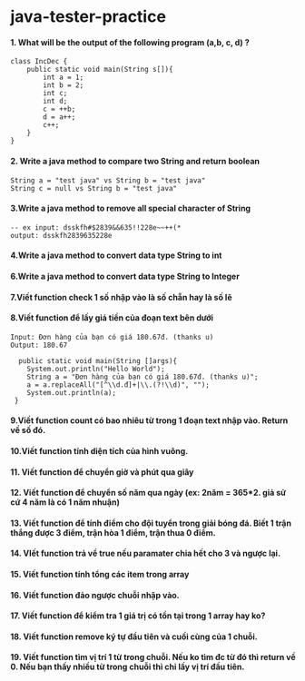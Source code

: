 # java-tester-practice

#### 1. What will be the output of the following program (a,b, c, d) ?

```
class IncDec {
    public static void main(String s[]){
        int a = 1;
        int b = 2;
        int c;
        int d;
        c = ++b;
        d = a++;
        c++;
    }
}
```

#### 2. Write a java method to compare two String and return boolean
```
String a = "test java" vs String b = "test java"
String c = null vs String b = "test java"
```

#### 3.Write a java method to remove all special character of String
```
-- ex input: dsskfh#$2839&&635!!228e~~++(*
output: dsskfh2839635228e
```
#### 4.Write a java method to convert data type String to int 

#### 6.Write a java method to convert data type String to Integer 

#### 7.Viết function check 1 số nhập vào là số chẵn hay là số lẽ

#### 8.Viết function để lấy giá tiền của đoạn text bên dưới
```
Input: Đơn hàng của bạn có giá 180.67đ. (thanks u)
Output: 180.67
```
      public static void main(String []args){
        System.out.println("Hello World");
        String a = "Đơn hàng của bạn có giá 180.67đ. (thanks u)";
        a = a.replaceAll("[^\\d.đ]+|\\.(?!\\d)", "");
        System.out.println(a);
     }

#### 9.Viết function count có bao nhiêu từ trong 1 đoạn text nhập vào. Return về số đó.

#### 10.Viết function tính diện tích của hình vuông.

#### 11. Viết function để chuyển giờ và phút qua giây

#### 12. Viết function để chuyển số năm qua ngày (ex: 2năm = 365*2. giả sử cứ 4 năm là có 1 năm nhuận)

#### 13. Viết function để tính điểm cho đội tuyển trong giải bóng đá. Biết 1 trận thắng được 3 điểm, trận hòa 1 điểm, trận thua 0 điểm.

#### 14. VIết function trả về true nếu paramater chia hết cho 3 và ngược lại.

#### 15. Viết function tính tổng các item trong array

#### 16. Viết function đảo ngược chuỗi nhập vào.

#### 17. Viết function để kiểm tra 1 giá trị có tồn tại trong 1 array hay ko?

#### 18. Viết function remove ký tự đầu tiên và cuối cùng của 1 chuỗi.

#### 19. Viết function tìm vị trí 1 từ trong chuỗi. Nếu ko tìm đc từ đó thì return về 0. Nếu bạn thấy nhiều từ trong chuỗi thì chỉ lấy vị trí đầu tiên.
